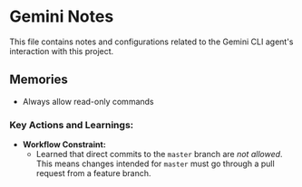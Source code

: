 # Gemini Notes

This file contains notes and configurations related to the Gemini CLI agent's interaction with this project.

## Memories

- Always allow read-only commands

### Key Actions and Learnings:

*   **Workflow Constraint:**
    *   Learned that direct commits to the `master` branch are *not allowed*. This means changes intended for `master` must go through a pull request from a feature branch.